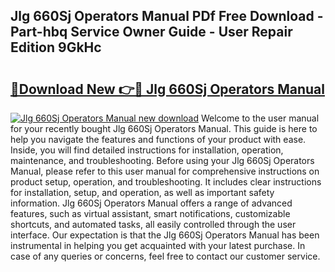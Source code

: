 ## Jlg 660Sj Operators Manual PDf Free Download - Part-hbq Service Owner Guide - User Repair Edition 9GkHc

# <h2><a href="http://bc42600.oget.top/?id=Jlg+660Sj+Operators+Manual">🔗Download New 👉🔴 Jlg 660Sj Operators Manual</a></h2>

[![Jlg 660Sj Operators Manual new download](https://i.imgur.com/5g1atiW.png)](http://bc42600.oget.top/?id=Jlg+660Sj+Operators+Manual)
Welcome to the user manual for your recently bought Jlg 660Sj Operators Manual. This guide is here to help you navigate the features and functions of your product with ease. Inside, you will find detailed instructions for installation, operation, maintenance, and troubleshooting. Before using your Jlg 660Sj Operators Manual, please refer to this user manual for comprehensive instructions on product setup, operation, and troubleshooting. It includes clear instructions for installation, setup, and operation, as well as important safety information. Jlg 660Sj Operators Manual offers a range of advanced features, such as virtual assistant, smart notifications, customizable shortcuts, and automated tasks, all easily controlled through the user interface. Our expectation is that the Jlg 660Sj Operators Manual has been instrumental in helping you get acquainted with your latest purchase. In case of any queries or concerns, feel free to contact our customer service.
